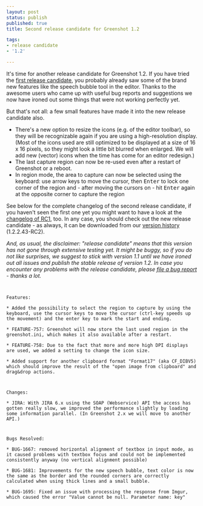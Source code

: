 ```yaml
---
layout: post
status: publish
published: true
title: Second release candidate for Greenshot 1.2

tags:
- release candidate
- '1.2'

---
```

<p>It's time for another release candidate for Greenshot 1.2. If you have tried the <a href="/2014/09/18/release-candidate-for-greenshot-1-2-available/">first release candidate</a>, you probably already saw some of the brand new features like the speech bubble tool in the editor. Thanks to the awesome users who came up with useful bug reports and suggestions we now have ironed out some things that were not working perfectly yet.</p>
<p>But that's not all: a few small features have made it into the new release candidate also. </p>
<ul>
<li>There's a new option to resize the icons (e.g. of the editor toolbar), so they will be recognizable again if you are using a high-resolution display. (Most of the icons used are still optimized to be displayed at a size of 16 x 16 pixels, so they might look a little bit blurred when enlarged. We will add new (vector) icons when the time has come for an editor redesign.)</li>
<li>The last capture region can now be re-used even after a restart of Greenshot or a reboot.</li>
<li>In region mode, the area to capture can now be selected using the keyboard: use arrow keys to move the cursor, then <kbd>Enter</kbd> to lock one corner of the region and - after moving the cursors on - hit <kbd>Enter</kbd> again at the opposite corner to capture the region</li>
</ul>
<p>See below for the complete changelog of the second release candidate, if you haven't seen the first one yet you might want to have a look at the <a href="/2014/09/18/release-candidate-for-greenshot-1-2-available/">changelog of RC1</a>, too. In any case, you should check out the new release candidate - as always, it can be downloaded from our <a href="/version-history/">version history</a> (1.2.2.43-RC2).</p>
<p><em>And, as usual, the disclaimer: "release candidate" means that this version has not gone through extensive testing yet. It might be buggy, so if you do not like surprises, we suggest to stick with version 1.1 until we have ironed out all issues and publish the stable release of version 1.2. In case you encounter any problems with the release candidate, please <a href=/tickets/">file a bug report</a> - thanks a lot.</em></p>
<p><code><br />
Features:<br />
* Added the possibility to select the region to capture by using the keyboard, use the cursor keys to move the cursor (ctrl-key speeds up the movement) and the enter key to mark the start and ending.<br />
* FEATURE-757: Greenshot will now store the last used region in the greenshot.ini, which makes it also available after a restart.<br />
* FEATURE-758: Due to the fact that more and more high DPI displays are used, we added a setting to change the icon size.<br />
* Added support for another clipboard format "Format17" (aka CF_DIBV5) which should improve the result of the "open image from clipboard" and drag&drop actions.</p>
<p>Changes:<br />
* JIRA: With JIRA 6.x using the SOAP (Webservice) API the access has gotten really slow, we improved the performance slightly by loading some information parallel. (In Greenshot 2.x we will move to another API.)</p>
<p>Bugs Resolved:<br />
* BUG-1667: removed horizontal alignment of textbox in input mode, as it caused problems with textbox focus and could not be implemented consistently anyway (no vertical alignment possible)<br />
* BUG-1681: Improvements for the new speech bubble, text color is now the same as the border and the rounded corners are correctly calculated when using thick lines and a small bubble.<br />
* BUG-1695: Fixed an issue with processing the response from Imgur, which caused the error "Value cannot be null. Parameter name: key"</p>
<p></code></p>
